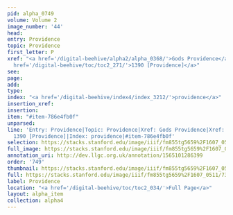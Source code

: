 ```yaml
---
pid: alpha_0749
volume: Volume 2
image_number: '44'
head: 
entry: Providence
topic: Providence
first_letter: P
xref: "<a href='/digital-beehive/alpha2/alpha_0368/'>Gods Providence</a>|<a href='/digital-beehive/alpha1/alpha_0131/'>Caution</a>|<a
  href='/digital-beehive/toc/toc2_271/'>1390 [Providence]</a>"
see: 
page: 
add: 
type: 
index: "<a href='/digital-beehive/index4/index_3212/'>providence</a>"
insertion_xref: 
insertion: 
item: "#item-786e4fb0f"
unparsed: 
line: 'Entry: Providence|Topic: Providence|Xref: Gods Providence|Xref: Caution|Xref:
  1390 [Providence]|Index: providence|#item-786e4fb0f'
selection: https://stacks.stanford.edu/image/iiif/fm855tg5659%2F1607_0511/737,2988,3043,581/full/0/default.jpg
full_image: https://stacks.stanford.edu/image/iiif/fm855tg5659%2F1607_0511/full/full/0/default.jpg
annotation_uri: http://dev.llgc.org.uk/annotation/1565101286399
order: '749'
thumbnail: https://stacks.stanford.edu/image/iiif/fm855tg5659%2F1607_0511/737,2988,600,180/250,/0/default.jpg
full: https://stacks.stanford.edu/image/iiif/fm855tg5659%2F1607_0511/737,2988,3043,581/full/0/default.jpg
label: Providence
location: "<a href='/digital-beehive/toc/toc2_034/'>Full Page</a>"
layout: alpha_item
collection: alpha4
---
```

